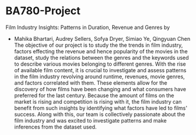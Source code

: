 # BA780-Project
Film Industry Insights: Patterns in Duration, Revenue and Genres by
- Mahika Bhartari, Audrey Sellers, Sofya Dryer, Simiao Ye, Qingyuan Chen
  The objective of our project is to study the the trends in film industry, factors effecting the revenue and hence popularity of the movies in the dataset, study the relations between the genres and the keywords used to describe various movies belonging to different genres.
With the rise of available film content, it is crucial to investigate and assess patterns in the film industry revolving around runtime, revenues, movie genres, and factors correlated with them. These elements allow for the discovery of how films have been changing and what consumers have preferred for the last century. Because the amount of films on the market is rising and competition is rising with it, the film industry can benefit from such insights by identifying what factors have led to films' success.
Along with this, our team is collectively passionate about the film industry and was excited to investigate patterns and make inferences from the dataset used.
